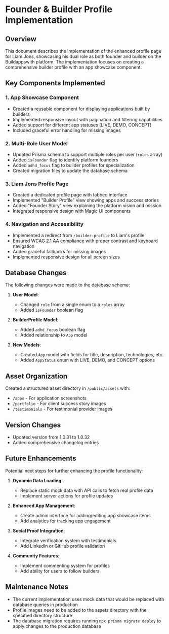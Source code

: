 # Founder & Builder Profile Implementation

## Overview

This document describes the implementation of the enhanced profile page for Liam Jons, showcasing his dual role as both founder and builder on the Buildappswith platform. The implementation focuses on creating a comprehensive builder profile with an app showcase component.

## Key Components Implemented

### 1. App Showcase Component
- Created a reusable component for displaying applications built by builders
- Implemented responsive layout with pagination and filtering capabilities
- Added support for different app statuses (LIVE, DEMO, CONCEPT)
- Included graceful error handling for missing images

### 2. Multi-Role User Model
- Updated Prisma schema to support multiple roles per user (`roles` array)
- Added `isFounder` flag to identify platform founders
- Added `adhd_focus` flag to builder profiles for specialization
- Created migration files to update the database schema

### 3. Liam Jons Profile Page
- Created a dedicated profile page with tabbed interface
- Implemented "Builder Profile" view showing apps and success stories
- Added "Founder Story" view explaining the platform vision and mission
- Integrated responsive design with Magic UI components

### 4. Navigation and Accessibility
- Implemented a redirect from `/builder-profile` to Liam's profile
- Ensured WCAG 2.1 AA compliance with proper contrast and keyboard navigation
- Added graceful fallbacks for missing images
- Implemented responsive design for all screen sizes

## Database Changes

The following changes were made to the database schema:

1. **User Model**:
   - Changed `role` from a single enum to a `roles` array
   - Added `isFounder` boolean flag

2. **BuilderProfile Model**:
   - Added `adhd_focus` boolean flag
   - Added relationship to `App` model

3. **New Models**:
   - Created `App` model with fields for title, description, technologies, etc.
   - Added `AppStatus` enum with LIVE, DEMO, and CONCEPT options

## Asset Organization

Created a structured asset directory in `/public/assets` with:
- `/apps` - For application screenshots
- `/portfolio` - For client success story images
- `/testimonials` - For testimonial provider images

## Version Changes

- Updated version from 1.0.31 to 1.0.32
- Added comprehensive changelog entries

## Future Enhancements

Potential next steps for further enhancing the profile functionality:

1. **Dynamic Data Loading**:
   - Replace static mock data with API calls to fetch real profile data
   - Implement server actions for profile updates

2. **Enhanced App Management**:
   - Create admin interface for adding/editing app showcase items
   - Add analytics for tracking app engagement

3. **Social Proof Integration**:
   - Integrate verification system with testimonials
   - Add LinkedIn or GitHub profile validation

4. **Community Features**:
   - Implement commenting system for profiles
   - Add ability for users to follow builders

## Maintenance Notes

- The current implementation uses mock data that would be replaced with database queries in production
- Profile images need to be added to the assets directory with the specified directory structure
- The database migration requires running `npx prisma migrate deploy` to apply changes to the production database
